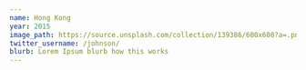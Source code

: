 ```yaml
---
name: Hong Kong
year: 2015
image_path: https://source.unsplash.com/collection/139386/600x600?a=.png
twitter_username: /johnson/
blurb: Lorem Ipsum blurb how this works
---
```

